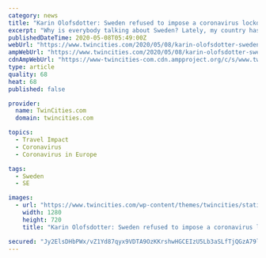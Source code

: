 ```yaml
---
category: news
title: "Karin Olofsdotter: Sweden refused to impose a coronavirus lockdown. The country’s ambassador explains why"
excerpt: "Why is everybody talking about Sweden? Lately, my country has caught the attention of the media in the United States for an unexpected reason. As the entire world struggles to manage the spread of"
publishedDateTime: 2020-05-08T05:49:00Z
webUrl: "https://www.twincities.com/2020/05/08/karin-olofsdotter-sweden-refused-to-impose-a-coronavirus-lockdown-the-countrys-ambassador-explains-why/"
ampWebUrl: "https://www.twincities.com/2020/05/08/karin-olofsdotter-sweden-refused-to-impose-a-coronavirus-lockdown-the-countrys-ambassador-explains-why/amp/"
cdnAmpWebUrl: "https://www-twincities-com.cdn.ampproject.org/c/s/www.twincities.com/2020/05/08/karin-olofsdotter-sweden-refused-to-impose-a-coronavirus-lockdown-the-countrys-ambassador-explains-why/amp/"
type: article
quality: 68
heat: 68
published: false

provider:
  name: TwinCities.com
  domain: twincities.com

topics:
  - Travel Impact
  - Coronavirus
  - Coronavirus in Europe

tags:
  - Sweden
  - SE

images:
  - url: "https://www.twincities.com/wp-content/themes/twincities/static/images/twincities.jpg"
    width: 1280
    height: 720
    title: "Karin Olofsdotter: Sweden refused to impose a coronavirus lockdown. The country’s ambassador explains why"

secured: "Jy2ElsDHbPWx/vZ1Yd87qyx9VDTA9OzKKrshwHGCEIzU5Lb3aSLfTjQGzA79lSHJnkpwTp6yfB9P8GsKxnhcihICF72TRTVW3vIWp6U1X3DdjJtzMiKcbTmEneSb31icoFwj3gGmhaSfgcMFlLg3bV349H8OO1NCv/r6bfuwv5XXzDpI34A9E6Ua0E3huqXG84lR28BVV/lLf7qShMy8dg4G8VLnGxeJQ+VLYkngOe8B82Epztdn55WMZi7/zY/80M0ZkK3dCKFNx/1/ycEQ/RSmyNq1HWtIfrkOiGDNOU/9FEWeC16ORkL2B1J/32tg;M0WVSP8z8GjWYLq/oKOF1Q=="
---
```


